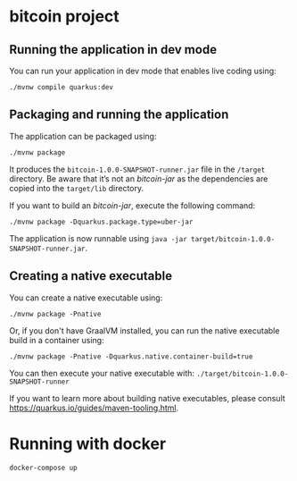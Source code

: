 # bitcoin project

## Running the application in dev mode

You can run your application in dev mode that enables live coding using:
```shell script
./mvnw compile quarkus:dev
```

## Packaging and running the application

The application can be packaged using:
```shell script
./mvnw package
```
It produces the `bitcoin-1.0.0-SNAPSHOT-runner.jar` file in the `/target` directory.
Be aware that it’s not an _bitcoin-jar_ as the dependencies are copied into the `target/lib` directory.

If you want to build an _bitcoin-jar_, execute the following command:
```shell script
./mvnw package -Dquarkus.package.type=uber-jar
```

The application is now runnable using `java -jar target/bitcoin-1.0.0-SNAPSHOT-runner.jar`.

## Creating a native executable

You can create a native executable using: 
```shell script
./mvnw package -Pnative
```

Or, if you don't have GraalVM installed, you can run the native executable build in a container using: 
```shell script
./mvnw package -Pnative -Dquarkus.native.container-build=true
```

You can then execute your native executable with: `./target/bitcoin-1.0.0-SNAPSHOT-runner`

If you want to learn more about building native executables, please consult https://quarkus.io/guides/maven-tooling.html.

# Running with docker

```shell script
docker-compose up
```
